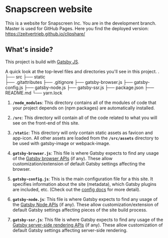 # Snapscreen website

This is a website for Snapscreen Inc.
You are in the development branch. Master is used for GitHub Pages.
Here you find the deployed version: https://zeitvertrieb.github.io/clipshare/

## What's inside?

This project is build with [Gatsby JS](https://www.gatsbyjs.org/).

A quick look at the top-level files and directories you'll see in this project.
    .
    ├── src
    ├── static    
    ├── .gitattributes
    ├── .gitignore
    ├── gatsby-browser.js
    ├── gatsby-config.js
    ├── gatsby-node.js
    ├── gatsby-ssr.js
    ├── package.json
    ├── README.md
    └── yarn.lock

1.  **`/node_modules`**: This directory contains all of the modules of code that your project depends on (npm packages) are automatically installed.

2.  **`/src`**: This directory will contain all of the code related to what you will see on the front-end of this site.

3.  **`/static`**: This directory will only contain static assets as favicon and app-icon. All other assets are loaded from the **`/src/assets`** directory to be used with gatsby-image or webpack-image.

4.  **`gatsby-browser.js`**: This file is where Gatsby expects to find any usage of the [Gatsby browser APIs](https://www.gatsbyjs.org/docs/browser-apis/) (if any). These allow customization/extension of default Gatsby settings affecting the browser.

5.  **`gatsby-config.js`**: This is the main configuration file for a this site. It specifies information about the site (metadata), which Gatsby plugins are included, etc. (Check out the [config docs](https://www.gatsbyjs.org/docs/gatsby-config/) for more detail).

6.  **`gatsby-node.js`**: This file is where Gatsby expects to find any usage of the [Gatsby Node APIs](https://www.gatsbyjs.org/docs/node-apis/) (if any). These allow customization/extension of default Gatsby settings affecting pieces of the site build process.

7.  **`gatsby-ssr.js`**: This file is where Gatsby expects to find any usage of the [Gatsby server-side rendering APIs](https://www.gatsbyjs.org/docs/ssr-apis/) (if any). These allow customization of default Gatsby settings affecting server-side rendering.
